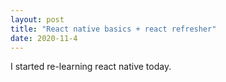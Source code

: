 ```yaml
---
layout: post
title: "React native basics + react refresher"
date: 2020-11-4
---
```


I started re-learning react native today. 

